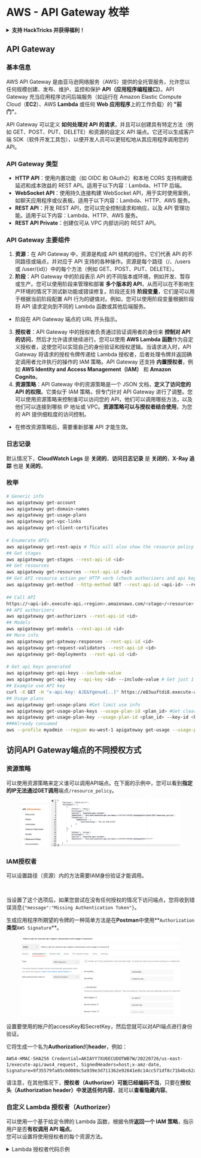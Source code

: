 # AWS - API Gateway 枚举

<details>

<summary><strong>支持 HackTricks 并获得福利！</strong></summary>

* 如果您想在 HackTricks 中看到您的公司广告，或者如果您想访问 PEASS 的最新版本或下载 HackTricks 的 PDF，请查看[**订阅计划**](https://github.com/sponsors/carlospolop)！
* 获取[**官方 PEASS 和 HackTricks 商品**](https://peass.creator-spring.com)
* 发现[**PEASS 家族**](https://opensea.io/collection/the-peass-family)，我们的独家[**NFT**](https://opensea.io/collection/the-peass-family)收藏品
* **加入** 💬 [**Discord 群组**](https://discord.gg/hRep4RUj7f) 或 [**Telegram 群组**](https://t.me/peass) 或 **关注**我的 **Twitter** 🐦 [**@carlospolopm**](https://twitter.com/carlospolopm)**。**
* **通过向** [**HackTricks**](https://github.com/carlospolop/hacktricks) **和** [**HackTricks Cloud**](https://github.com/carlospolop/hacktricks-cloud) **github 仓库提交 PR 来分享您的黑客技巧。**

</details>

## API Gateway

### 基本信息

AWS API Gateway 是由亚马逊网络服务（AWS）提供的全托管服务，允许您以任何规模创建、发布、维护、监控和保护 **API（应用程序编程接口）**。API Gateway 充当应用程序访问后端服务（如运行在 Amazon Elastic Compute Cloud（**EC2**）、AWS **Lambda** 或任何 **Web 应用程序**上的工作负载）的 **"前门"**。

API Gateway 可以定义 **如何处理对 API 的请求**，并且可以创建具有特定方法（例如 GET、POST、PUT、DELETE）和资源的自定义 API 端点。它还可以生成客户端 SDK（软件开发工具包），以便开发人员可以更轻松地从其应用程序调用您的 API。

### API Gateway 类型

* **HTTP API**：使用内置功能（如 OIDC 和 OAuth2）和本地 CORS 支持构建低延迟和成本效益的 REST API。适用于以下内容：Lambda、HTTP 后端。
* **WebSocket API**：使用持久连接构建 WebSocket API，用于实时使用案例，如聊天应用程序或仪表板。适用于以下内容：Lambda、HTTP、AWS 服务。
* **REST API**：开发 REST API，您可以完全控制请求和响应，以及 API 管理功能。适用于以下内容：Lambda、HTTP、AWS 服务。
* **REST API Private**：创建仅可从 VPC 内部访问的 REST API。

### API Gateway 主要组件

1. **资源**：在 API Gateway 中，资源是构成 API 结构的组件。它们代表 API 的不同路径或端点，并对应于 API 支持的各种操作。资源是每个路径（/、/users 或 /user/{id}）中的每个方法（例如 GET、POST、PUT、DELETE）。
2. **阶段**：API Gateway 中的阶段表示 API 的不同版本或环境，例如开发、暂存或生产。您可以使用阶段来管理和部署 **多个版本的 API**，从而可以在不影响生产环境的情况下测试新功能或错误修复。阶段还支持 **阶段变量**，它们是可以用于根据当前阶段配置 API 行为的键值对。例如，您可以使用阶段变量根据阶段将 API 请求定向到不同的 Lambda 函数或其他后端服务。
* 阶段在 API Gateway 端点的 URL 开头指示。
3. **授权者**：API Gateway 中的授权者负责通过验证调用者的身份来 **控制对 API 的访问**，然后才允许请求继续进行。您可以使用 **AWS Lambda 函数**作为自定义授权者，这使您可以实现自己的身份验证和授权逻辑。当请求进入时，API Gateway 将请求的授权令牌传递给 Lambda 授权者，后者处理令牌并返回确定调用者允许执行的操作的 IAM 策略。API Gateway 还支持 **内置授权者**，例如 **AWS Identity and Access Management（IAM）** 和 **Amazon Cognito**。
4. **资源策略**：API Gateway 中的资源策略是一个 JSON 文档，**定义了访问您的 API 的权限**。它类似于 IAM 策略，但专门针对 API Gateway 进行了调整。您可以使用资源策略来控制谁可以访问您的 API，他们可以调用哪些方法，以及他们可以连接到哪些 IP 地址或 VPC。**资源策略可以与授权者结合使用**，为您的 API 提供细粒度的访问控制。
* 在修改资源策略后，需要重新部署 API 才能生效。

### 日志记录

默认情况下，**CloudWatch Logs** 是 **关闭的**，**访问日志记录** 是 **关闭的**，**X-Ray 追踪** 也是 **关闭的**。

### 枚举
```bash
# Generic info
aws apigateway get-account
aws apigateway get-domain-names
aws apigateway get-usage-plans
aws apigateway get-vpc-links
aws apigateway get-client-certificates

# Enumerate APIs
aws apigateway get-rest-apis # This will also show the resource policy (if any)
## Get stages
aws apigateway get-stages --rest-api-id <id>
## Get resources
aws apigateway get-resources --rest-api-id <id>
## Get API resource action per HTTP verb (check authorizers and api key required)
aws apigateway get-method --http-method GET --rest-api-id <api-id> --resource-id <resource-id>

## Call API
https://<api-id>.execute-api.<region>.amazonaws.com/<stage>/<resource>
## API authorizers
aws apigateway get-authorizers --rest-api-id <id>
## Models
aws apigateway get-models --rest-api-id <id>
## More info
aws apigateway get-gateway-responses --rest-api-id <id>
aws apigateway get-request-validators --rest-api-id <id>
aws apigateway get-deployments --rest-api-id <id>

# Get api keys generated
aws apigateway get-api-keys --include-value
aws apigateway get-api-key --api-key <id> --include-value # Get just 1
## Example use API key
curl -X GET -H "x-api-key: AJE&Ygenu4[..]" https://e83uuftdi8.execute-api.us-east-1.amazonaws.com/dev/test
## Usage plans
aws apigateway get-usage-plans #Get limit use info
aws apigateway get-usage-plan-keys --usage-plan-id <plan_id> #Get clear text values of api keys
aws apigateway get-usage-plan-key --usage-plan-id <plan_id> --key-id <key_id>
###Already consumed
aws --profile myadmin --region eu-west-1 apigateway get-usage --usage-plan-id <plan_id> --start-date 2023-07-01 --end-date 2023-07-12
```
## 访问API Gateway端点的不同授权方式

### 资源策略

可以使用资源策略来定义谁可以调用API端点。在下面的示例中，您可以看到**指定的IP无法通过GET调用**端点`/resource_policy`。

<figure><img src="../../../.gitbook/assets/image (92) (1) (1).png" alt=""><figcaption></figcaption></figure>

### IAM授权者

可以设置路径（资源）内的方法需要IAM身份验证才能调用。

<figure><img src="https://lh3.googleusercontent.com/GGx-kfqNXu6zMqGidnO8_eR88fYPpJG-wNuBBnedAJntiRUEPTEScl7OvWthGYRiI_msYCdC6oBFvJc827Tb4-4UogxpOyrEXyst-8IDzP9DC2NOtXSY7w58L0baCAcBQjSyvBhJREvWWCtiboNYPSKuEw=s2048" alt=""><figcaption></figcaption></figure>

当设置了这个选项后，如果您尝试在没有任何授权的情况下访问端点，您将收到错误消息`{"message":"Missing Authentication Token"}`。

生成应用程序所期望的令牌的一种简单方法是在**Postman**中使用**`Authorization`**类型**`AWS Signature`**。

<figure><img src="../../../.gitbook/assets/image (3) (1) (3).png" alt=""><figcaption></figcaption></figure>

设置要使用的帐户的accessKey和SecretKey，然后您就可以对API端点进行身份验证。

它将生成一个名为**Authorization**的**header**，例如：
```
AWS4-HMAC-SHA256 Credential=AKIAYY7XU6ECUDOTWB7W/20220726/us-east-1/execute-api/aws4_request, SignedHeaders=host;x-amz-date, Signature=9f35579fa85c0d089c5a939e3d711362e92641e8c14cc571df8c71b4bc62a5c2
```
请注意，在其他情况下，**授权者（Authorizer）**可能已经**编码不当**，只要在**授权头（Authorization header）**中发送**任何内容**，就可以**查看隐藏内容**。

### 自定义 Lambda 授权者（Authorizer）

可以使用一个基于给定令牌的 Lambda 函数，根据令牌**返回一个 IAM 策略**，指示用户是否**有权调用 API 端点**。\
您可以设置将使用授权者的每个资源方法。

<details>

<summary>Lambda 授权者代码示例</summary>
```python
import json

def lambda_handler(event, context):
token = event['authorizationToken']
method_arn = event['methodArn']

if not token:
return {
'statusCode': 401,
'body': 'Unauthorized'
}

try:
# Replace this with your own token validation logic
if token == "your-secret-token":
return generate_policy('user', 'Allow', method_arn)
else:
return generate_policy('user', 'Deny', method_arn)
except Exception as e:
print(e)
return {
'statusCode': 500,
'body': 'Internal Server Error'
}

def generate_policy(principal_id, effect, resource):
policy = {
'principalId': principal_id,
'policyDocument': {
'Version': '2012-10-17',
'Statement': [
{
'Action': 'execute-api:Invoke',
'Effect': effect,
'Resource': resource
}
]
}
}
return policy
```
</details>

使用类似以下命令调用：

<pre class="language-bash" data-overflow="wrap"><code class="lang-bash"><strong>curl "https://jhhqafgh6f.execute-api.eu-west-1.amazonaws.com/prod/custom_auth" -H 'Authorization: your-secret-token'
</strong></code></pre>

{% hint style="warning" %}
根据Lambda代码的不同，此授权可能存在漏洞
{% endhint %}

请注意，如果生成并返回了**拒绝策略**，API Gateway返回的错误是：`{"Message":"User is not authorized to access this resource with an explicit deny"}`

通过这种方式，您可以**识别此授权**是否已经生效。

### 需要 API 密钥

可以设置需要**有效 API 密钥**才能访问的 API 端点。

<figure><img src="../../../.gitbook/assets/image (92) (1).png" alt=""><figcaption></figcaption></figure>

可以在 API Gateway 门户中生成 API 密钥，甚至可以设置其使用量（每秒请求数和每月请求数）。

要使 API 密钥起作用，您需要将其添加到**使用计划**中，此使用计划必须添加到**API 阶段**中，并且相关联的 API 阶段需要为需要 API 密钥的**端点**配置**方法限制**：

<figure><img src="../../../.gitbook/assets/image (1) (1) (1) (1) (1).png" alt=""><figcaption></figcaption></figure>

## 未经身份验证的访问

{% content-ref url="../aws-unauthenticated-enum-access/aws-api-gateway-unauthenticated-enum.md" %}
[aws-api-gateway-unauthenticated-enum.md](../aws-unauthenticated-enum-access/aws-api-gateway-unauthenticated-enum.md)
{% endcontent-ref %}

## 提权

{% content-ref url="../aws-privilege-escalation/aws-apigateway-privesc.md" %}
[aws-apigateway-privesc.md](../aws-privilege-escalation/aws-apigateway-privesc.md)
{% endcontent-ref %}

## 后渗透

{% content-ref url="../aws-post-exploitation/aws-api-gateway-post-exploitation.md" %}
[aws-api-gateway-post-exploitation.md](../aws-post-exploitation/aws-api-gateway-post-exploitation.md)
{% endcontent-ref %}

### 持久性

{% content-ref url="../aws-persistence/aws-api-gateway-persistence.md" %}
[aws-api-gateway-persistence.md](../aws-persistence/aws-api-gateway-persistence.md)
{% endcontent-ref %}

<details>

<summary><strong>支持 HackTricks 并获得福利！</strong></summary>

* 如果您希望在 HackTricks 中看到您的**公司广告**，或者如果您想访问**PEASS 的最新版本或下载 PDF 格式的 HackTricks**，请查看[**订阅计划**](https://github.com/sponsors/carlospolop)！
* 获取[**官方 PEASS 和 HackTricks 商品**](https://peass.creator-spring.com)
* 发现我们的独家[**NFT**](https://opensea.io/collection/the-peass-family)收藏品——[**The PEASS Family**](https://opensea.io/collection/the-peass-family)
* **加入** 💬 [**Discord 群组**](https://discord.gg/hRep4RUj7f) 或 [**Telegram 群组**](https://t.me/peass)，或者在 **Twitter** 上关注我 🐦 [**@carlospolopm**](https://twitter.com/carlospolopm)**。**
* **通过向** [**HackTricks**](https://github.com/carlospolop/hacktricks) 和 [**HackTricks Cloud**](https://github.com/carlospolop/hacktricks-cloud) **github 仓库提交 PR 来分享您的黑客技巧。**

</details>
